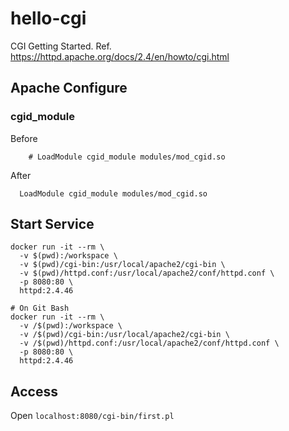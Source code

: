 # hello-cgi

CGI Getting Started. Ref. https://httpd.apache.org/docs/2.4/en/howto/cgi.html


## Apache Configure

### cgid_module

Before
```
	# LoadModule cgid_module modules/mod_cgid.so
```

After
```
  LoadModule cgid_module modules/mod_cgid.so
```


## Start Service
```
docker run -it --rm \
  -v $(pwd):/workspace \
  -v $(pwd)/cgi-bin:/usr/local/apache2/cgi-bin \
  -v $(pwd)/httpd.conf:/usr/local/apache2/conf/httpd.conf \
  -p 8080:80 \
  httpd:2.4.46

# On Git Bash
docker run -it --rm \
  -v /$(pwd):/workspace \
  -v /$(pwd)/cgi-bin:/usr/local/apache2/cgi-bin \
  -v /$(pwd)/httpd.conf:/usr/local/apache2/conf/httpd.conf \
  -p 8080:80 \
  httpd:2.4.46
```

## Access

Open `localhost:8080/cgi-bin/first.pl`
